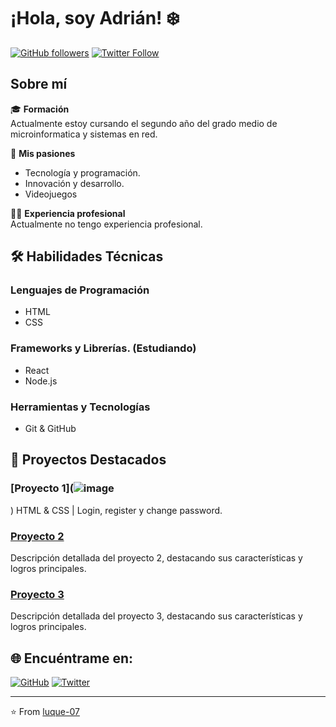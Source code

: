 # ¡Hola, soy Adrián! ❄️

[![GitHub followers](https://img.shields.io/github/followers/luque-07?style=social)](https://github.com/luque-07) [![Twitter Follow](https://img.shields.io/twitter/follow/AdrianLuque07?style=social)](https://twitter.com/AdrianLuque07)

## Sobre mí

🎓 **Formación**  
Actualmente estoy cursando el segundo año del grado medio de microinformatica y sistemas en red.

🌟 **Mis pasiones**  
- Tecnología y programación.
- Innovación y desarrollo.
- Videojuegos

👨‍💻 **Experiencia profesional**  
Actualmente no tengo experiencia profesional.

## 🛠 Habilidades Técnicas

### Lenguajes de Programación
- HTML
- CSS

### Frameworks y Librerías. (Estudiando)
- React
- Node.js

### Herramientas y Tecnologías
- Git & GitHub

## 🚀 Proyectos Destacados

### [Proyecto 1](![image](https://github.com/user-attachments/assets/7f724fbd-d834-4be6-91eb-89b768b31e80)
)
HTML & CSS | Login, register y change password.
### [Proyecto 2](enlace_al_proyecto)
Descripción detallada del proyecto 2, destacando sus características y logros principales.

### [Proyecto 3](enlace_al_proyecto)
Descripción detallada del proyecto 3, destacando sus características y logros principales.



## 🌐 Encuéntrame en:

[![GitHub](https://img.shields.io/badge/GitHub--_.svg?style=social&logo=github)](https://github.com/luque-07) [![Twitter](https://img.shields.io/badge/Twitter--_.svg?style=social&logo=twitter)](https://twitter.com/AdrianLuque07)

---

⭐️ From [luque-07](https://github.com/luque-07)
